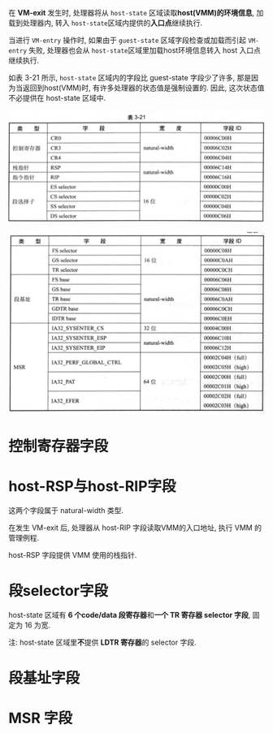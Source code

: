 
在 **VM-exit** 发生时, 处理器将从 `host-state` 区域读取**host(VMM)的环境信息**, 加载到处理器内, 转入 `host-state`区域内提供的**入口点**继续执行.

当进行 `VM-entry` 操作时, 如果由于 `guest-state` 区域字段检查或加载而引起 `VM-entry` 失败, 处理器也会从 `host-state`区域里加载host环境信息转入 host 入口点继续执行.

如表 3-21 所示, `host-state` 区域内的字段比 guest-state 字段少了许多, 那是因为当返回到host(VMM)时, 有许多处理器的状态值是强制设置的. 因此, 这次状态值不必提供在 host-state 区域中.

![2020-03-17-16-58-15.png](./images/2020-03-17-16-58-15.png)

![2020-03-17-16-58-27.png](./images/2020-03-17-16-58-27.png)

# 控制寄存器字段

# host-RSP与host-RIP字段

这两个字段属于 natural-width 类型. 

在发生 VM-exit 后, 处理器从 host-RIP 字段读取VMM的入口地址, 执行 VMM 的管理例程. 

host-RSP 字段提供 VMM 使用的栈指针.

# 段selector字段

host-state 区域有 **6 个code/data 段寄存器**和**一个 TR 寄存器 selector 字段**, 固定为 16 为宽.

注: host-state 区域里**不**提供 **LDTR 寄存器**的 selector 字段.

# 段基址字段

# MSR 字段